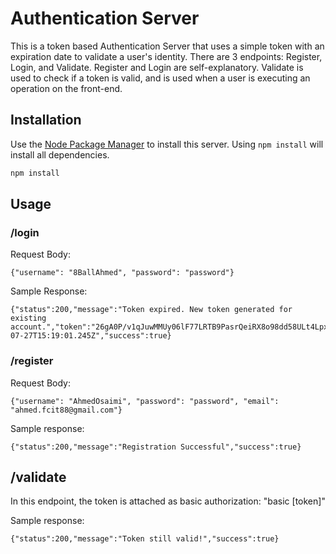 # Authentication Server

This is a token based Authentication Server that uses a simple token with an expiration date to validate a user's identity. There are 3 endpoints: Register, Login, and Validate. Register and Login are self-explanatory. Validate is used to check if a token is valid, and is used when a user is executing an operation on the front-end.

## Installation

Use the [Node Package Manager](https://nodejs.org/en/download/) to install this server. Using `npm install` will install all dependencies. 

```bash
npm install
```

## Usage

### /login

Request Body:



```
{"username": "8BallAhmed", "password": "password"}
```

Sample Response:

```
{"status":200,"message":"Token expired. New token generated for existing account.","token":"26gA0P/v1qJuwMMUy06lF77LRTB9PasrQeiRX8o98dd58ULt4LpxVyOgh6WgB6fGkUuE/UgBz0fqfH1PadOtlg==","expiryDate":"2021-07-27T15:19:01.245Z","success":true}
``` 





### /register

Request Body:

```
{"username": "AhmedOsaimi", "password": "password", "email": "ahmed.fcit88@gmail.com"}
```

Sample response:
```
{"status":200,"message":"Registration Successful","success":true}
```

## /validate

In this endpoint, the token is attached as basic authorization: "basic [token]"

Sample response: 

```
{"status":200,"message":"Token still valid!","success":true}
```
